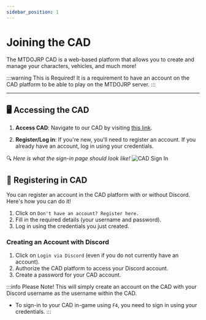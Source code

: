 ```yaml
---
sidebar_position: 1
---
```


# Joining the CAD

The MTDOJRP CAD is a web-based platform that allows you to create and manage your characters, vehicles, and much more!

:::warning This is Required!
It is a requirement to have an account on the CAD platform to be able to play on the MTDOJRP server.
:::

---

## 🖥️ Accessing the CAD

1. **Access CAD**: Navigate to our CAD by visiting [this link](https://cad.mtdojrp.org/).

2. **Register/Log in**: If you're new, you'll need to register an account. If you already have an account, log in using your credentials.

🔍 *Here is what the sign-in page should look like!*
![CAD Sign In](/img/login-page.png)

## 🔐 Registering in CAD

You can register an account in the CAD platform with or without Discord. Here's how you can do it!

1. Click on `Don't have an account? Register here.`
2. Fill in the required details (your username and password).
3. Log in using the credentials you just created.

### Creating an Account with Discord
1. Click on `Login via Discord` (even if you do not currently have an account).
2. Authorize the CAD platform to access your Discord account.
3. Create a password for your CAD account.

:::info Please Note!
This will simply create an account on the CAD with your Discord username as the username within the CAD.
- To sign-in to your CAD in-game using `F4`, you need to sign in using your credentials.
:::
